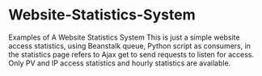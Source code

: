 # Website-Statistics-System
Examples of A Website Statistics System
This is just a simple website access statistics, using Beanstalk queue, Python script as consumers, in the statistics page refers to Ajax get to send requests to listen for access.
Only PV and IP access statistics and hourly statistics are available.
